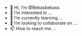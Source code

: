 - 👋 Hi, I’m @Bekasbekass
- 👀 I’m interested in ...
- 🌱 I’m currently learning ...
- 💞️ I’m looking to collaborate on ...
- 📫 How to reach me ...

<!---
Bekasbekass/Bekasbekass is a ✨ special ✨ repository because its `README.md` (this file) appears on your GitHub profile.
You can click the Preview link to take a look at your changes.
--->

